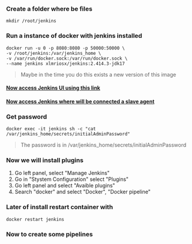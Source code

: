 
### Create a folder where be files

`mkdir /root/jenkins`

### Run a instance of docker with jenkins installed

```
docker run -u 0 -p 8080:8080 -p 50000:50000 \
-v /root/jenkins:/var/jenkins_home \
-v /var/run/docker.sock:/var/run/docker.sock \
--name jenkins xlmriosx/jenkins:2.414.3-jdk17
```

> Maybe in the time you do this exists a new version of this image

#### [Now access Jenkins UI using this link]({{TRAFFIC_HOST1_8080}})

#### [Now access Jenkins where will be connected a slave agent]({{TRAFFIC_HOST1_50000}})

### Get password

`docker exec -it jenkins sh -c "cat /var/jenkins_home/secrets/initialAdminPassword"`

> The password is in /var/jenkins_home/secrets/initialAdminPassword

### Now we will install plugins

1. Go left panel, select "Manage Jenkins"
2. Go in "Stystem Configuration" select "Plugins"
3. Go left panel and select "Avaible plugins"
4. Search "docker" and select "Docker", "Docker pipeline"

### Later of install restart container with

`docker restart jenkins`

### Now to create some pipelines